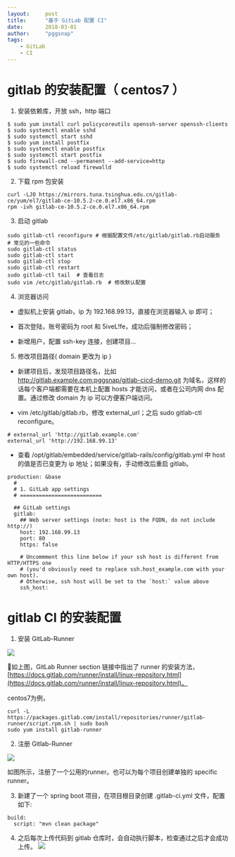 ```yaml
---
layout:     post
title:      "基于 GitLab 配置 CI"
date:       2018-03-01
author:     "pggsnap"
tags:
    - GitLab
    - CI
---
```


# gitlab 的安装配置（ centos7 ）

1. 安装依赖库，开放 ssh，http 端口

```
$ sudo yum install curl policycoreutils openssh-server openssh-clients
$ sudo systemctl enable sshd
$ sudo systemctl start sshd
$ sudo yum install postfix
$ sudo systemctl enable postfix
$ sudo systemctl start postfix
$ sudo firewall-cmd --permanent --add-service=http
$ sudo systemctl reload firewalld
```

2. 下载 rpm 包安装

```
curl -LJO https://mirrors.tuna.tsinghua.edu.cn/gitlab-ce/yum/el7/gitlab-ce-10.5.2-ce.0.el7.x86_64.rpm
rpm -ivh gitlab-ce-10.5.2-ce.0.el7.x86_64.rpm
```

3. 启动 gitlab

```
sudo gitlab-ctl reconfigure # 根据配置文件/etc/gitlab/gitlab.rb启动服务
# 常见的一些命令
sudo gitlab-ctl status
sudo gitlab-ctl start
sudo gitlab-ctl stop
sudo gitlab-ctl restart
sudo gitlab-ctl tail  # 查看日志
sudo vim /etc/gitlab/gitlab.rb  # 修改默认配置
```

4. 浏览器访问

- 虚拟机上安装 gitlab，ip 为 192.168.99.13，直接在浏览器输入 ip 即可；

- 首次登陆，账号密码为 root 和 5iveL!fe，成功后强制修改密码；

- 新增用户，配置 ssh-key 连接，创建项目...

5. 修改项目路径( domain 更改为 ip )

- 新建项目后，发现项目路径名，比如 http://gitlab.example.com:pggsnap/gitlab-cicd-demo.git 为域名，这样的话每个客户端都需要在本机上配置 hosts 才能访问，或者在公司内网 dns 配置。通过修改 domain 为 ip 可以方便客户端访问。

- vim /etc/gitlab/gitlab.rb，修改 external_url；之后 sudo gitlab-ctl reconfigure。
```
# external_url 'http://gitlab.example.com'
external_url 'http://192.168.99.13'
```

- 查看 /opt/gitlab/embedded/service/gitlab-rails/config/gitlab.yml 中 host 的值是否已变更为 ip 地址；如果没有，手动修改后重启 gitlab。
```
production: &base
  #
  # 1. GitLab app settings
  # ==========================

  ## GitLab settings
  gitlab:
    ## Web server settings (note: host is the FQDN, do not include http://)
    host: 192.168.99.13
    port: 80
    https: false

    # Uncommment this line below if your ssh host is different from HTTP/HTTPS one
    # (you'd obviously need to replace ssh.host_example.com with your own host).
    # Otherwise, ssh host will be set to the `host:` value above
    ssh_host:
```

# gitlab CI 的安装配置

1. 安装 GitLab-Runner

![](https://github.com/pggsnap/pggsnap.github.io/blob/master/blog_img/gitlab-runner.jpg)

如上图，GitLab Runner section 链接中指出了 runner 的安装方法，[https://docs.gitlab.com/runner/install/linux-repository.html](https://docs.gitlab.com/runner/install/linux-repository.html)。

centos7为例，

```
curl -L https://packages.gitlab.com/install/repositories/runner/gitlab-runner/script.rpm.sh | sudo bash
sudo yum install gitlab-runner
```

2. 注册 Gitlab-Runner

![](https://github.com/pggsnap/pggsnap.github.io/blob/master/blog_img/gitlab-runner-register.jpg)

如图所示，注册了一个公用的runner。也可以为每个项目创建单独的 specific runner。

3. 新建了一个 spring boot 项目，在项目根目录创建 .gitlab-ci.yml 文件，配置如下:
```
build:
  script: "mvn clean package"
```

4. 之后每次上传代码到 gitlab 仓库时，会自动执行脚本，检查通过之后才会成功上传。
![](https://github.com/pggsnap/pggsnap.github.io/blob/master/blog_img/gitlab-ci-pipelines.jpg)
